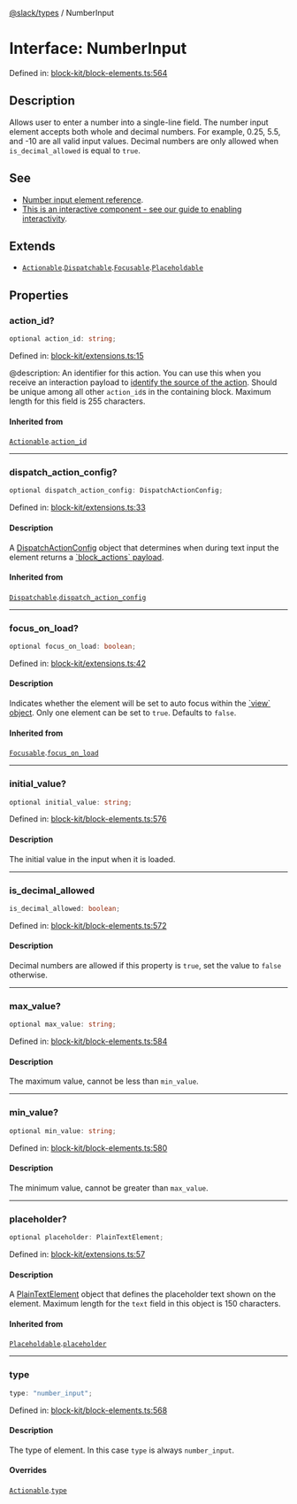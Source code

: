 [@slack/types](../index.md) / NumberInput

# Interface: NumberInput

Defined in: [block-kit/block-elements.ts:564](https://github.com/slackapi/node-slack-sdk/blob/main/packages/types/src/block-kit/block-elements.ts#L564)

## Description

Allows user to enter a number into a single-line field. The number input element accepts both whole and
decimal numbers. For example, 0.25, 5.5, and -10 are all valid input values. Decimal numbers are only allowed when
`is_decimal_allowed` is equal to `true`.

## See

 - [Number input element reference](https://docs.slack.dev/reference/block-kit/block-elements/number-input-element).
 - [This is an interactive component - see our guide to enabling interactivity](https://docs.slack.dev/interactivity/handling-user-interaction).

## Extends

- [`Actionable`](Actionable.md).[`Dispatchable`](Dispatchable.md).[`Focusable`](Focusable.md).[`Placeholdable`](Placeholdable.md)

## Properties

### action\_id?

```ts
optional action_id: string;
```

Defined in: [block-kit/extensions.ts:15](https://github.com/slackapi/node-slack-sdk/blob/main/packages/types/src/block-kit/extensions.ts#L15)

@description: An identifier for this action. You can use this when you receive an interaction payload to
[identify the source of the action](https://docs.slack.dev/interactivity/handling-user-interaction#payloads). Should be unique
among all other `action_id`s in the containing block. Maximum length for this field is 255 characters.

#### Inherited from

[`Actionable`](Actionable.md).[`action_id`](Actionable.md#action_id)

***

### dispatch\_action\_config?

```ts
optional dispatch_action_config: DispatchActionConfig;
```

Defined in: [block-kit/extensions.ts:33](https://github.com/slackapi/node-slack-sdk/blob/main/packages/types/src/block-kit/extensions.ts#L33)

#### Description

A [DispatchActionConfig](DispatchActionConfig.md) object that determines when during text input the element returns a
[\`block\_actions\` payload](https://docs.slack.dev/reference/interaction-payloads/block_actions-payload).

#### Inherited from

[`Dispatchable`](Dispatchable.md).[`dispatch_action_config`](Dispatchable.md#dispatch_action_config)

***

### focus\_on\_load?

```ts
optional focus_on_load: boolean;
```

Defined in: [block-kit/extensions.ts:42](https://github.com/slackapi/node-slack-sdk/blob/main/packages/types/src/block-kit/extensions.ts#L42)

#### Description

Indicates whether the element will be set to auto focus within the
[\`view\` object](https://docs.slack.dev/surfaces/modals). Only one element can be set to `true`.
Defaults to `false`.

#### Inherited from

[`Focusable`](Focusable.md).[`focus_on_load`](Focusable.md#focus_on_load)

***

### initial\_value?

```ts
optional initial_value: string;
```

Defined in: [block-kit/block-elements.ts:576](https://github.com/slackapi/node-slack-sdk/blob/main/packages/types/src/block-kit/block-elements.ts#L576)

#### Description

The initial value in the input when it is loaded.

***

### is\_decimal\_allowed

```ts
is_decimal_allowed: boolean;
```

Defined in: [block-kit/block-elements.ts:572](https://github.com/slackapi/node-slack-sdk/blob/main/packages/types/src/block-kit/block-elements.ts#L572)

#### Description

Decimal numbers are allowed if this property is `true`, set the value to `false` otherwise.

***

### max\_value?

```ts
optional max_value: string;
```

Defined in: [block-kit/block-elements.ts:584](https://github.com/slackapi/node-slack-sdk/blob/main/packages/types/src/block-kit/block-elements.ts#L584)

#### Description

The maximum value, cannot be less than `min_value`.

***

### min\_value?

```ts
optional min_value: string;
```

Defined in: [block-kit/block-elements.ts:580](https://github.com/slackapi/node-slack-sdk/blob/main/packages/types/src/block-kit/block-elements.ts#L580)

#### Description

The minimum value, cannot be greater than `max_value`.

***

### placeholder?

```ts
optional placeholder: PlainTextElement;
```

Defined in: [block-kit/extensions.ts:57](https://github.com/slackapi/node-slack-sdk/blob/main/packages/types/src/block-kit/extensions.ts#L57)

#### Description

A [PlainTextElement](PlainTextElement.md) object that defines the placeholder text shown on the element. Maximum
length for the `text` field in this object is 150 characters.

#### Inherited from

[`Placeholdable`](Placeholdable.md).[`placeholder`](Placeholdable.md#placeholder)

***

### type

```ts
type: "number_input";
```

Defined in: [block-kit/block-elements.ts:568](https://github.com/slackapi/node-slack-sdk/blob/main/packages/types/src/block-kit/block-elements.ts#L568)

#### Description

The type of element. In this case `type` is always `number_input`.

#### Overrides

[`Actionable`](Actionable.md).[`type`](Actionable.md#type)
